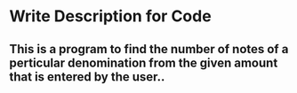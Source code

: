
# Write Description for Code

## This is a program to find the number of notes of a perticular denomination from the given amount that is entered by the user..

